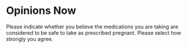 <h1>Opinions Now</h1>

Please indicate whether you believe the medications you are taking are considered to
be safe to take as prescribed pregnant.
Please select how strongly you agree.  
